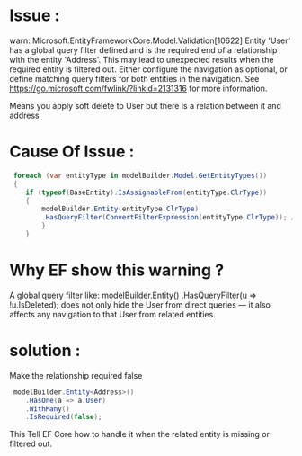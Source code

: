 # Issue :
warn: Microsoft.EntityFrameworkCore.Model.Validation[10622]
      Entity 'User' has a global query filter defined and is the required end of a relationship with the entity 'Address'. This may lead to unexpected results when the required entity is filtered out. Either configure the navigation as optional, or define matching query filters for both entities in the navigation. See https://go.microsoft.com/fwlink/?linkid=2131316 for more information.

Means you apply soft delete to User but there is a relation between it and address

# Cause Of Issue : 

```csharp
 foreach (var entityType in modelBuilder.Model.GetEntityTypes())
 {
    if (typeof(BaseEntity).IsAssignableFrom(entityType.ClrType))
    {
        modelBuilder.Entity(entityType.ClrType)
        .HasQueryFilter(ConvertFilterExpression(entityType.ClrType)); // this line HasQueryFilter method 
        }
    }
```

# Why EF show this warning ?
A global query filter like:
modelBuilder.Entity<User>()
    .HasQueryFilter(u => !u.IsDeleted);
does not only hide the User from direct queries — it also affects any navigation to that User from related entities.

# solution : 
Make the relationship required false 

```csharp
 modelBuilder.Entity<Address>()
    .HasOne(a => a.User)
    .WithMany()
    .IsRequired(false);
```

This Tell EF Core how to handle it when the related entity is missing or filtered out.



